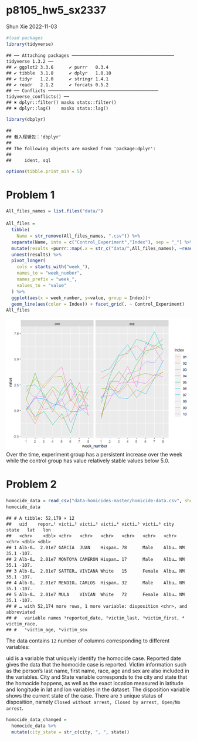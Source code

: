 p8105_hw5_sx2337
================
Shun Xie
2022-11-03

``` r
#load packages
library(tidyverse)
```

    ## ── Attaching packages ─────────────────────────────────────── tidyverse 1.3.2 ──
    ## ✔ ggplot2 3.3.6      ✔ purrr   0.3.4 
    ## ✔ tibble  3.1.8      ✔ dplyr   1.0.10
    ## ✔ tidyr   1.2.0      ✔ stringr 1.4.1 
    ## ✔ readr   2.1.2      ✔ forcats 0.5.2 
    ## ── Conflicts ────────────────────────────────────────── tidyverse_conflicts() ──
    ## ✖ dplyr::filter() masks stats::filter()
    ## ✖ dplyr::lag()    masks stats::lag()

``` r
library(dbplyr)
```

    ## 
    ## 载入程辑包：'dbplyr'
    ## 
    ## The following objects are masked from 'package:dplyr':
    ## 
    ##     ident, sql

``` r
options(tibble.print_min = 5)
```

# Problem 1

``` r
All_files_names = list.files("data/")

All_files = 
  tibble(
    Name = str_remove(All_files_names, ".csv")) %>% 
  separate(Name, into = c("Control_Experiment","Index"), sep = "_") %>% 
  mutate(results =purrr::map(.x = str_c("data/",All_files_names), ~read_csv(.x, show_col_types = FALSE))) %>% 
  unnest(results) %>% 
  pivot_longer(
    cols = starts_with("week_"),
    names_to = "week_number",
    names_prefix = "week_",
    values_to = "value"
  ) %>% 
  ggplot(aes(x = week_number, y=value, group = Index))+
  geom_line(aes(color = Index)) + facet_grid(. ~ Control_Experiment)
All_files
```

![](p8105_hw5_sx2337_files/figure-gfm/unnamed-chunk-2-1.png)<!-- -->
Over the time, experiment group has a persistent increase over the week
while the control group has value relatively stable values below 5.0.

# Problem 2

``` r
homocide_data = read_csv("data-homicides-master/homicide-data.csv", show_col_types = FALSE)
homocide_data
```

    ## # A tibble: 52,179 × 12
    ##   uid    repor…¹ victi…² victi…³ victi…⁴ victi…⁵ victi…⁶ city  state   lat   lon
    ##   <chr>    <dbl> <chr>   <chr>   <chr>   <chr>   <chr>   <chr> <chr> <dbl> <dbl>
    ## 1 Alb-0…  2.01e7 GARCIA  JUAN    Hispan… 78      Male    Albu… NM     35.1 -107.
    ## 2 Alb-0…  2.01e7 MONTOYA CAMERON Hispan… 17      Male    Albu… NM     35.1 -107.
    ## 3 Alb-0…  2.01e7 SATTER… VIVIANA White   15      Female  Albu… NM     35.1 -107.
    ## 4 Alb-0…  2.01e7 MENDIO… CARLOS  Hispan… 32      Male    Albu… NM     35.1 -107.
    ## 5 Alb-0…  2.01e7 MULA    VIVIAN  White   72      Female  Albu… NM     35.1 -107.
    ## # … with 52,174 more rows, 1 more variable: disposition <chr>, and abbreviated
    ## #   variable names ¹​reported_date, ²​victim_last, ³​victim_first, ⁴​victim_race,
    ## #   ⁵​victim_age, ⁶​victim_sex

The data contains `12` number of columns corresponding to different
variables:

uid is a variable that uniquely identify the homocide case. Reported
date gives the data that the homocide case is reported. Victim
information such as the person’s last name, first name, race, age and
sex are also included in the variables. City and State variable
corresponds to the city and state that the homocide happens, as well as
the exact location measured in latitude and longitude in lat and lon
variables in the dataset. The disposition variable shows the current
state of the case. There are `3` unique status of disposition, namely
`Closed without arrest, Closed by arrest, Open/No arrest`.

``` r
homocide_data_changed = 
  homocide_data %>%
  mutate(city_state = str_c(city, ", ", state))
```
